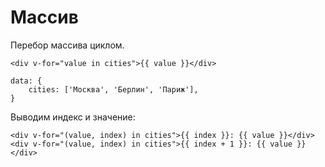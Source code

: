 # Массив
Перебор массива циклом.

    <div v-for="value in cities">{{ value }}</div>

    data: {
        cities: ['Москва', 'Берлин', 'Париж'],
    }

Выводим индекс и значение:

    <div v-for="(value, index) in cities">{{ index }}: {{ value }}</div>
    <div v-for="(value, index) in cities">{{ index + 1 }}: {{ value }}</div>
